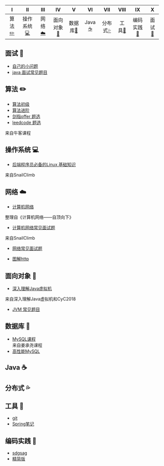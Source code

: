 <!-- ![](https://img.shields.io/badge/update-today-blue.svg) ![](https://img.shields.io/badge/gitbook-making-lightgrey.svg)</br> -->
| Ⅰ | Ⅱ | Ⅲ | Ⅳ | Ⅴ | Ⅵ | Ⅶ | Ⅷ | Ⅸ | Ⅹ |
| :--------: | :---------: | :---------: | :---------: | :---------: | :---------:| :---------: | :-------: | :-------:| :------:|
| 算法[:pencil2:](#算法-pencil2) | 操作系统[:computer:](#操作系统-computer)|网络[:cloud:](#网络-cloud) | 面向对象[:couple:](#面向对象-couple) |数据库[:floppy_disk:](#数据库-floppy_disk)| Java [:coffee:](#java-coffee)| 分布式[:sweat_drops:](#分布式-sweat_drops)| 工具[:hammer:](#工具-hammer)| 编码实践[:speak_no_evil:](#编码实践-speak_no_evil)| 面试[:memo:](#面试-memo) |

## 面试 :memo:
- [自己的小问题](https://github.com/zhaojing5340126/interview/blob/master/problem.md)
- [java 面试常见题目](https://github.com/zhaojing5340126/interview/blob/Niuke_class/interviewReady.md)

## 算法 :pencil2:
- [算法初级](https://github.com/zhaojing5340126/interview/blob/master/初级课.md)
- [算法进阶](https://github.com/zhaojing5340126/interview/blob/master/进阶课.md)
- [剑指offer 题选](https://github.com/zhaojing5340126/interview/blob/Niuke_class/myoffer66.md)
- [leedcode 题选](https://github.com/zhaojing5340126/interview/blob/master/leedcode.md)


来自牛客课程

## 操作系统 :computer:
- [后端程序员必备的Linux 基础知识](https://github.com/Snailclimb/JavaGuide/blob/master/操作系统/后端程序员必备的Linux基础知识.md)

来自SnailClimb

## 网络 :cloud:

- [计算机网络](https://github.com/zhaojing5340126/interview/blob/master/network.md)

整理自《计算机网络——自顶向下》

- [计算机网络常见面试题](https://github.com/Snailclimb/Java_Guide/blob/master/计算机网络与数据通信/计算机网络.md)

来自SnailClimb

- [网络常见面试题](https://github.com/zhaojing5340126/interview/blob/Niuke_class/simpleNet.md)

- [图解http](https://github.com/CyC2018/CS-Notes/blob/master/docs/notes/HTTP.md)

## 面向对象 :couple:
- [深入理解Java虚拟机](https://github.com/zhaojing5340126/interview/blob/master/JVM/JVM.md)

来自深入理解Java虚拟机和CyC2018
- [JVM 常见题目](https://github.com/zhaojing5340126/interview/blob/Niuke_class/interviewJVM.md)

## 数据库 :floppy_disk:
- [MySQL课程](https://github.com/zhaojing5340126/interview/blob/databases/MYSQL.md)<br>
来自姜承尧课程<br>
- [高性能MySQL](https://github.com/zhaojing5340126/interview/blob/master/highmysql.md)


## Java :coffee:

## 分布式 :sweat_drops:

## 工具 :hammer:
- [git](https://github.com/zhaojing5340126/interview/blob/master/github.md)
- [Spring笔记](https://github.com/zhaojing5340126/interview/blob/Niuke_class/spring.md)

## 编码实践 :speak_no_evil:
- [sdgsag](https://github.com/zhaojing5340126/interview/blob/Niuke_class/notebook.md)
- [精简版](https://github.com/zhaojing5340126/interview/blob/master/notebook.md)


